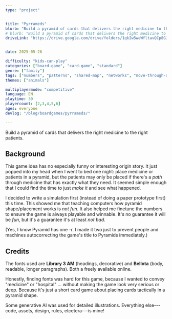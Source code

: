 ```yaml
---
type: "project"


title: "Pyrrameds"
blurb: "Build a pyramid of cards that delivers the right medicine to the right patients. Do it with everyone else, but finish before anyone else."
# blurb: "Build a pyramid of cards that delivers the right medicine to the right patients."
driveLink: "https://drive.google.com/drive/folders/1qkIw5weWYltavQCp8GJ-TmiT63Pb9sci"


date: 2025-05-26

difficulty: "kids-can-play"
categories: ["board-game", "card-game", "standard"]
genre: ["family"]
tags: ["numbers", "patterns", "shared-map", "networks", "move-through-all"]
themes: ["animals"]

multiplayermode: "competitive"
language: EN
playtime: 30
playercount: [2,3,4,5,6]
ages: everyone
devlog: "/blog/boardgames/pyrrameds/"

---
```


Build a pyramid of cards that delivers the right medicine to the right patients.

## Background

This game idea has no especially funny or interesting origin story. It just popped into my head when I went to bed one night: place medicine or patients in a pyramid, but the patients may only be placed if there's a _path_ through medicine that has exactly what they need. It seemed simple enough that I could find the time to just _make it_ and see what happened.

I decided to write a simulation first (instead of doing a paper prototype first) this time. This showed me that teaching computers how pyramid shape/placement works is _not fun_. It also helped me finetune the numbers to ensure the game is always playable and winnable. It's no guarantee it will be _fun_, but it's a guarantee it's at least _not bad_.

(Yes, I know Pyramid has one -r. I made it two just to prevent people and machines autocorrecting the game's title to Pyramids immediately.)

## Credits

The fonts used are **Library 3 AM** (headings, decorative) and **Bellota** (body, readable, longer paragraphs). Both a freely available online. 

Honestly, finding fonts was hard for this game, because I wanted to convey "medicine" or "hospital" ... without making the game look very serious or deep. Because it's just a short card game about placing cards tactically in a pyramid shape.

Some generative AI was used for detailed illustrations. Everything else---code, assets, design, rules, etcetera---is mine!